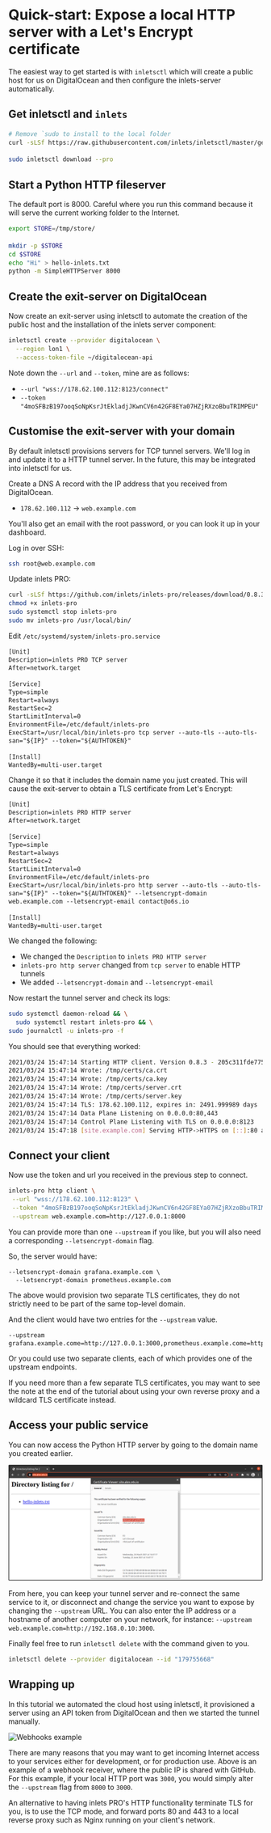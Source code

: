# Quick-start: Expose a local HTTP server with a Let's Encrypt certificate

The easiest way to get started is with `inletsctl` which will create a public host for us on DigitalOcean and then configure the inlets-server automatically.

## Get inletsctl and `inlets`

```bash
# Remove `sudo to install to the local folder
curl -sLSf https://raw.githubusercontent.com/inlets/inletsctl/master/get.sh | sudo sh

sudo inletsctl download --pro
```

## Start a Python HTTP fileserver

The default port is 8000. Careful where you run this command because it will serve the current working folder to the Internet.

```bash
export STORE=/tmp/store/

mkdir -p $STORE
cd $STORE
echo "Hi" > hello-inlets.txt
python -m SimpleHTTPServer 8000
```

## Create the exit-server on DigitalOcean

Now create an exit-server using inletsctl to automate the creation of the public host and the installation of the inlets server component:

```bash
inletsctl create --provider digitalocean \
  --region lon1 \
  --access-token-file ~/digitalocean-api
```

Note down the `--url` and `--token`, mine are as follows:

* `--url "wss://178.62.100.112:8123/connect"`
* `--token "4moSFBzB197ooqSoNpKsrJtEkladjJKwnCV6n42GF8EYa07HZjRXzoBbuTRIMPEU"`

## Customise the exit-server with your domain

By default inletsctl provisions servers for TCP tunnel servers. We'll log in and update it to a HTTP tunnel server. In the future, this may be integrated into inletsctl for us.

Create a DNS A record with the IP address that you received from DigitalOcean.

* `178.62.100.112` -> `web.example.com`

You'll also get an email with the root password, or you can look it up in your dashboard.

Log in over SSH:

```bash
ssh root@web.example.com
```

Update inlets PRO:

```bash
curl -sLSf https://github.com/inlets/inlets-pro/releases/download/0.8.3/inlets-pro -o inlets-pro
chmod +x inlets-pro
sudo systemctl stop inlets-pro
sudo mv inlets-pro /usr/local/bin/
```

Edit `/etc/systemd/system/inlets-pro.service`

```
[Unit]
Description=inlets PRO TCP server
After=network.target

[Service]
Type=simple
Restart=always
RestartSec=2
StartLimitInterval=0
EnvironmentFile=/etc/default/inlets-pro
ExecStart=/usr/local/bin/inlets-pro tcp server --auto-tls --auto-tls-san="${IP}" --token="${AUTHTOKEN}"

[Install]
WantedBy=multi-user.target
```

Change it so that it includes the domain name you just created. This will cause the exit-server to obtain a TLS certificate from Let's Encrypt:

```
[Unit]
Description=inlets PRO HTTP server
After=network.target

[Service]
Type=simple
Restart=always
RestartSec=2
StartLimitInterval=0
EnvironmentFile=/etc/default/inlets-pro
ExecStart=/usr/local/bin/inlets-pro http server --auto-tls --auto-tls-san="${IP}" --token="${AUTHTOKEN}" --letsencrypt-domain web.example.com --letsencrypt-email contact@o6s.io

[Install]
WantedBy=multi-user.target
```

We changed the following:

* We changed the `Description` to `inlets PRO HTTP server`
* `inlets-pro http server` changed from `tcp server` to enable HTTP tunnels
* We added `--letsencrypt-domain` and `--letsencrypt-email`

Now restart the tunnel server and check its logs:

```bash
sudo systemctl daemon-reload && \
  sudo systemctl restart inlets-pro && \
sudo journalctl -u inlets-pro -f
```

You should see that everything worked:

```bash
2021/03/24 15:47:14 Starting HTTP client. Version 0.8.3 - 205c311fde775723cf68b8116dacd7f428d243f8
2021/03/24 15:47:14 Wrote: /tmp/certs/ca.crt
2021/03/24 15:47:14 Wrote: /tmp/certs/ca.key
2021/03/24 15:47:14 Wrote: /tmp/certs/server.crt
2021/03/24 15:47:14 Wrote: /tmp/certs/server.key
2021/03/24 15:47:14 TLS: 178.62.100.112, expires in: 2491.999989 days
2021/03/24 15:47:14 Data Plane Listening on 0.0.0.0:80,443
2021/03/24 15:47:14 Control Plane Listening with TLS on 0.0.0.0:8123
2021/03/24 15:47:18 [site.example.com] Serving HTTP->HTTPS on [::]:80 and [::]:443
```

## Connect your client

Now use the token and url you received in the previous step to connect.

```bash
inlets-pro http client \
 --url "wss://178.62.100.112:8123" \
 --token "4moSFBzB197ooqSoNpKsrJtEkladjJKwnCV6n42GF8EYa07HZjRXzoBbuTRIMPEU" \
 --upstream web.example.com=http://127.0.0.1:8000
```

You can provide more than one `--upstream` if you like, but you will also need a corresponding `--letsencrypt-domain` flag.

So, the server would have:

```
--letsencrypt-domain grafana.example.com \
  --letsencrypt-domain prometheus.example.com
```

The above would provision two separate TLS certificates, they do not strictly need to be part of the same top-level domain.

And the client would have two entries for the `--upstream` value.

```
--upstream grafana.example.come=http://127.0.0.1:3000,prometheus.example.come=http://127.0.0.1:9090
```

Or you could use two separate clients, each of which provides one of the upstream endpoints.

If you need more than a few separate TLS certificates, you may want to see the note at the end of the tutorial about using your own reverse proxy and a wildcard TLS certificate instead.

## Access your public service

You can now access the Python HTTP server by going to the domain name you created earlier.

![HTTPS endpoint with a valid certificate](../images/secure-http.png)

From here, you can keep your tunnel server and re-connect the same service to it, or disconnect and change the service you want to expose by changing the `--upstream` URL. You can also enter the IP address or a hostname of another computer on your network, for instance: `--upstream web.example.com=http://192.168.0.10:3000`.

Finally feel free to run `inletsctl delete` with the command given to you.

```bash
inletsctl delete --provider digitalocean --id "179755668"
```

## Wrapping up

In this tutorial we automated the cloud host using inletsctl, it provisioned a server using an API token from DigitalOcean and then we started the tunnel manually.

![Webhooks example](../images/webhooks.png)

There are many reasons that you may want to get incoming Internet access to your services either for development, or for production use. Above is an example of a webhook receiver, where the public IP is shared with GitHub. For this example, if your local HTTP port was `3000`, you would simply alter the `--upstream` flag from `8000` to `3000`.

An alternative to having inlets PRO's HTTP functionality terminate TLS for you, is to use the TCP mode, and forward ports 80 and 443 to a local reverse proxy such as Nginx running on your client's network.
